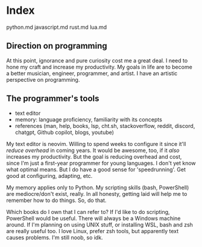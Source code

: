 # Index

python.md
javascript.md
rust.md
lua.md

## Direction on programming

At this point, ignorance and pure curiosity cost me a great deal.
I need to hone my craft and increase my productivity.
My goals in life are to become a better musician, engineer, programmer, and artist.
I have an artistic perspective on programming.

## The programmer's tools

- text editor
- memory: language proficiency, familiarity with its concepts
- references (man, help, books, lsp, cht.sh, stackoverflow, reddit, discord, chatgpt, Github copilot, blogs, youtube)

My text editor is neovim.
Willing to spend weeks to configure it since it'll *reduce overhead* in coming years.
It would be awesome, too, if it *also* increases my productivity.
But the goal is reducing overhead and cost, since I'm just a first-year programmer for young languages.
I don't yet know what optimal means. But I do have a good sense for 'speedrunning'.
Get good at configuring, adapting, etc.

My memory applies only to Python. My scripting skills (bash, PowerShell) are mediocre/don't exist, really.
In all honesty, getting laid will help me to remember how to do things.
So, do that.

Which books do I own that I can refer to?
If I'd like to do scripting, PowerShell would be useful.
There will always be a Windows machine around.
If I'm planning on using UNIX stuff, or installing WSL, bash and zsh are really useful too.
I love Linux, prefer zsh tools, but apparently text causes problems.
I'm still noob, so idk.
